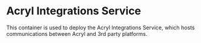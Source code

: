 # Acryl Integrations Service

This container is used to deploy the Acryl Integrations Service,
which hosts communications between Acryl and 3rd party platforms.
